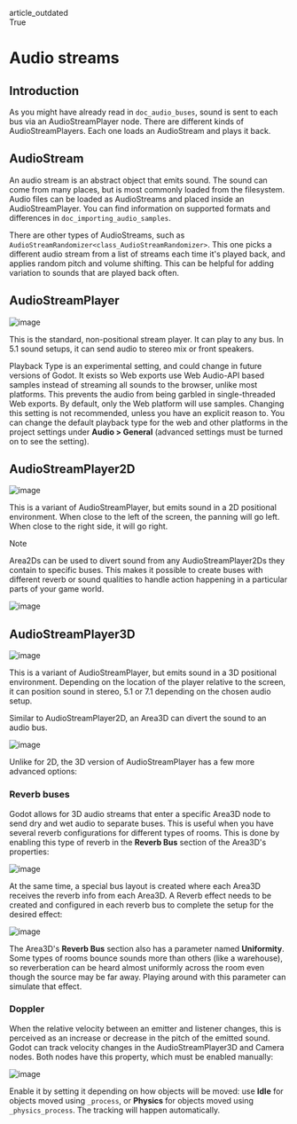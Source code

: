 article\_outdated  
True

# Audio streams

## Introduction

As you might have already read in `doc_audio_buses`, sound is sent to
each bus via an AudioStreamPlayer node. There are different kinds of
AudioStreamPlayers. Each one loads an AudioStream and plays it back.

## AudioStream

An audio stream is an abstract object that emits sound. The sound can
come from many places, but is most commonly loaded from the filesystem.
Audio files can be loaded as AudioStreams and placed inside an
AudioStreamPlayer. You can find information on supported formats and
differences in `doc_importing_audio_samples`.

There are other types of AudioStreams, such as
`AudioStreamRandomizer<class_AudioStreamRandomizer>`. This one picks a
different audio stream from a list of streams each time it's played
back, and applies random pitch and volume shifting. This can be helpful
for adding variation to sounds that are played back often.

## AudioStreamPlayer

![image](img/audio_stream_player.webp)

This is the standard, non-positional stream player. It can play to any
bus. In 5.1 sound setups, it can send audio to stereo mix or front
speakers.

Playback Type is an experimental setting, and could change in future
versions of Godot. It exists so Web exports use Web Audio-API based
samples instead of streaming all sounds to the browser, unlike most
platforms. This prevents the audio from being garbled in single-threaded
Web exports. By default, only the Web platform will use samples.
Changing this setting is not recommended, unless you have an explicit
reason to. You can change the default playback type for the web and
other platforms in the project settings under **Audio &gt; General**
(advanced settings must be turned on to see the setting).

## AudioStreamPlayer2D

![image](img/audio_stream_2d.webp)

This is a variant of AudioStreamPlayer, but emits sound in a 2D
positional environment. When close to the left of the screen, the
panning will go left. When close to the right side, it will go right.

Note

Area2Ds can be used to divert sound from any AudioStreamPlayer2Ds they
contain to specific buses. This makes it possible to create buses with
different reverb or sound qualities to handle action happening in a
particular parts of your game world.

![image](img/audio_stream_2d_area.webp)

## AudioStreamPlayer3D

![image](img/audio_stream_3d.webp)

This is a variant of AudioStreamPlayer, but emits sound in a 3D
positional environment. Depending on the location of the player relative
to the screen, it can position sound in stereo, 5.1 or 7.1 depending on
the chosen audio setup.

Similar to AudioStreamPlayer2D, an Area3D can divert the sound to an
audio bus.

![image](img/audio_stream_3d_area.webp)

Unlike for 2D, the 3D version of AudioStreamPlayer has a few more
advanced options:

### Reverb buses

Godot allows for 3D audio streams that enter a specific Area3D node to
send dry and wet audio to separate buses. This is useful when you have
several reverb configurations for different types of rooms. This is done
by enabling this type of reverb in the **Reverb Bus** section of the
Area3D's properties:

![image](img/audio_stream_reverb_bus.webp)

At the same time, a special bus layout is created where each Area3D
receives the reverb info from each Area3D. A Reverb effect needs to be
created and configured in each reverb bus to complete the setup for the
desired effect:

![image](img/audio_stream_reverb_bus2.webp)

The Area3D's **Reverb Bus** section also has a parameter named
**Uniformity**. Some types of rooms bounce sounds more than others (like
a warehouse), so reverberation can be heard almost uniformly across the
room even though the source may be far away. Playing around with this
parameter can simulate that effect.

### Doppler

When the relative velocity between an emitter and listener changes, this
is perceived as an increase or decrease in the pitch of the emitted
sound. Godot can track velocity changes in the AudioStreamPlayer3D and
Camera nodes. Both nodes have this property, which must be enabled
manually:

![image](img/audio_stream_doppler.webp)

Enable it by setting it depending on how objects will be moved: use
**Idle** for objects moved using `_process`, or **Physics** for objects
moved using `_physics_process`. The tracking will happen automatically.

